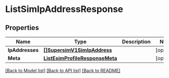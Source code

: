 # ListSimIpAddressResponse

## Properties

Name | Type | Description | Notes
------------ | ------------- | ------------- | -------------
**IpAddresses** | [**[]SupersimV1SimIpAddress**](SupersimV1SimIpAddress.md) |  |[optional] 
**Meta** | [**ListEsimProfileResponseMeta**](ListEsimProfileResponseMeta.md) |  |[optional] 

[[Back to Model list]](../README.md#documentation-for-models) [[Back to API list]](../README.md#documentation-for-api-endpoints) [[Back to README]](../README.md)


